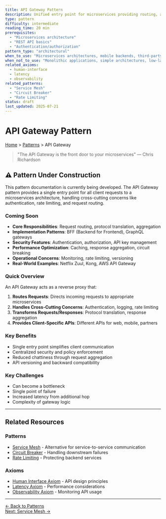 ```yaml
---
title: API Gateway Pattern
description: Unified entry point for microservices providing routing, authentication, and cross-cutting concerns
type: pattern
difficulty: intermediate
reading_time: 20 min
prerequisites: 
  - "Microservices architecture"
  - "REST API basics"
  - "Authentication/authorization"
pattern_type: "architectural"
when_to_use: "Microservices architectures, mobile backends, third-party API access"
when_not_to_use: "Monolithic applications, simple architectures, low-latency requirements"
related_axioms:
  - human-interface
  - latency
  - observability
related_patterns:
  - "Service Mesh"
  - "Circuit Breaker"
  - "Rate Limiting"
status: draft
last_updated: 2025-07-21
---
```


# API Gateway Pattern

<div class="navigation-breadcrumb">
<a href="/">Home</a> > <a href="/patterns/">Patterns</a> > API Gateway
</div>

> "The API Gateway is the front door to your microservices"
> — Chris Richardson

## ⚠️ Pattern Under Construction

This pattern documentation is currently being developed. The API Gateway pattern provides a single entry point for all client requests to a microservices architecture, handling cross-cutting concerns like authentication, rate limiting, and request routing.

### Coming Soon

- **Core Responsibilities**: Request routing, protocol translation, aggregation
- **Implementation Patterns**: BFF (Backend for Frontend), GraphQL gateways
- **Security Features**: Authentication, authorization, API key management
- **Performance Optimization**: Caching, response aggregation, circuit breaking
- **Operational Concerns**: Monitoring, rate limiting, versioning
- **Real-World Examples**: Netflix Zuul, Kong, AWS API Gateway

### Quick Overview

An API Gateway acts as a reverse proxy that:

1. **Routes Requests**: Directs incoming requests to appropriate microservices
2. **Handles Cross-Cutting Concerns**: Authentication, logging, rate limiting
3. **Transforms Requests/Responses**: Protocol translation, response aggregation
4. **Provides Client-Specific APIs**: Different APIs for web, mobile, partners

### Key Benefits

- Single entry point simplifies client communication
- Centralized security and policy enforcement
- Reduced chattiness through request aggregation
- API versioning and backward compatibility

### Key Challenges

- Can become a bottleneck
- Single point of failure
- Increased latency from additional hop
- Complexity of gateway logic

---

## Related Resources

### Patterns
- [Service Mesh](/patterns/service-mesh/) - Alternative for service-to-service communication
- [Circuit Breaker](/patterns/circuit-breaker/) - Handling downstream failures
- [Rate Limiting](/patterns/rate-limiting/) - Protecting backend services

### Axioms
- [Human Interface Axiom](/part1-axioms/axiom7-human/) - API design principles
- [Latency Axiom](/part1-axioms/axiom1-latency/) - Performance considerations
- [Observability Axiom](/part1-axioms/axiom6-observability/) - Monitoring API usage

---

<div class="navigation-links">
<div class="prev-link">
<a href="/patterns/">← Back to Patterns</a>
</div>
<div class="next-link">
<a href="/patterns/service-mesh/">Next: Service Mesh →</a>
</div>
</div>